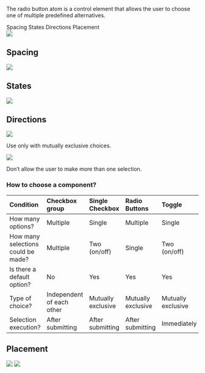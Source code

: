 <Row >
    <Column cols={8}>
    <p>The radio button atom is a control element that allows the user to choose one of multiple predefined alternatives. </p>
    </Column> 
</Row>

<div>
    <AnchorLink to="spacing" offset={210}>
        Spacing
    </AnchorLink>
    <AnchorLink to="states" offset={210}>
        States
    </AnchorLink>
    <AnchorLink to="directions" offset={210}>
        Directions
    </AnchorLink>
    <AnchorLink to="Placement" offset={210}>
        Placement
    </AnchorLink>
</div>

<Row >
    <Column cols={6}>
        <img src="../_img/radio-buttons--1.png" />
    </Column> 
</Row>

<Anchor idToScrollTo="spacing"><h2>Spacing</h2></Anchor>
<Row >
    <Column cols={6}>
        <img src="../_img/radio-buttons--2.png" />
    </Column> 
</Row>

<Anchor idToScrollTo="states"><h2>States</h2></Anchor>
<Row >
    <Column cols={12}>
        <img src="../_img/radio-buttons--3.png" />
    </Column> 
</Row>

<Anchor idToScrollTo="directions"><h2>Directions</h2></Anchor>
<Row>
    <Column cols={6}>
        <img src="../_img/radio-buttons--4.png" />
        <p>Use only with mutually exclusive choices.</p>
    </Column>
    <Column cols={6}>
        <img src="../_img/radio-buttons--5.png" />
        <p>Don’t allow the user to make more than one selection.</p>
    </Column>
</Row>

<h3>How to choose a component?</h3>

| Condition                          | Checkbox group            | Single Checkbox    | Radio Buttons      | Toggle             |
|:-----------------------------------|:--------------------------|:-------------------|:-------------------|:-------------------|
| How many options?                  | Multiple                  | Single             | Multiple           | Single             |
| How many selections could be made? | Multiple                  | Two (on/off)       | Single             | Two (on/off)       |
| Is there a default option?         | No                        | Yes                | Yes                | Yes                |
| Type of choice?                    | Independent of each other | Mutually exclusive | Mutually exclusive | Mutually exclusive |
| Selection execution?               | After submitting          | After submitting   | After submitting   | Immediately        |

<Anchor idToScrollTo="placement"><h2>Placement</h2></Anchor>
<Row>
    <Column cols={6}>
        <img src="../_img/radio-buttons--6.png" />
    </Column>
    <Column cols={6}>
        <img src="../_img/radio-buttons--7.png" />
    </Column>
</Row>